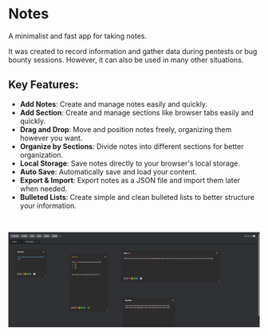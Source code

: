 # Notes 
A minimalist and fast app for taking notes.

It was created to record information and gather data during pentests or bug bounty sessions. However, it can also be used in many other situations.

## Key Features:

- **Add Notes**: Create and manage notes easily and quickly.
- **Add Section**: Create and manage sections like browser tabs easily and quickly.
- **Drag and Drop**: Move and position notes freely, organizing them however you want.
- **Organize by Sections**: Divide notes into different sections for better organization.
- **Local Storage**: Save notes directly to your browser's local storage.
- **Auto Save**: Automatically save and load your content.
- **Export & Import**: Export notes as a JSON file and import them later when needed.
- **Bulleted Lists**: Create simple and clean bulleted lists to better structure your information.

<br>

![alt text](image.png)
